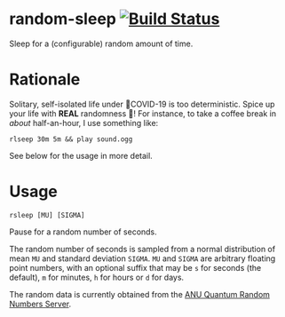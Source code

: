 # random-sleep [![Build Status](https://travis-ci.com/acondolu/random-sleep.svg?branch=master)](https://travis-ci.com/acondolu/random-sleep)
Sleep for a (configurable) random amount of time.

# Rationale
Solitary, self-isolated life under 👾COVID-19 is too deterministic. Spice up your life with **REAL** randomness 🤯! For instance, to take a coffee break in *about* half-an-hour, I use something like:
```
rlseep 30m 5m && play sound.ogg
```
See below for the usage in more detail.

# Usage
```
rsleep [MU] [SIGMA]
```
Pause for a random number of seconds.

The random number of seconds is sampled from a normal distribution of mean `MU` and standard deviation `SIGMA`.
`MU` and `SIGMA` are arbitrary floating point numbers, with an optional suffix that may be `s` for seconds (the default),
`m` for minutes, `h` for hours or `d` for days.

The random data is currently obtained from the [ANU Quantum Random Numbers Server](http://qrng.anu.edu.au).
